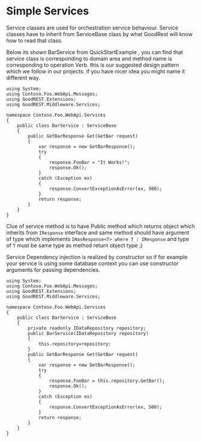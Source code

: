 # Simple Services
Service classes are used for orchestration service behaviour. Service classes have to inherit from ServiceBase class by what GoodRest will know how to read that class.

Below its shown BarService from QuickStartExample , you can find that service class is corresponding to domain area and method name is corresponding to operation Verb. 
this is our suggested design pattern which we follow in our projects. if you have nicer idea you might name it different way.
```
using System;
using Contoso.Foo.WebApi.Messages;
using GoodREST.Extensions;
using GoodREST.Middleware.Services;

namespace Contoso.Foo.WebApi.Services
{
    public class BarService : ServiceBase
    {
        public GetBarResponse Get(GetBar request)
        {
            var response = new GetBarResponse();
            try
            {
                response.FooBar = "It Works!";
                response.Ok();
            }
            catch (Exception ex)
            {
                response.ConvertExceptionAsError(ex, 500);
            }
            return response;
        }
    }
}
```
Clue of service method is to have Public method which returns object which inherits from `IResponse` interface and same method should have argument of type which implements `IHasResponse<T> where T : IResponse` and type of `T` must be same type as method return object type ;)


Service Dependency injection is realized by constructor so if for example your service is using some database context you can use constructor arguments for passing dependencies. 
```
using System;
using Contoso.Foo.WebApi.Messages;
using GoodREST.Extensions;
using GoodREST.Middleware.Services;

namespace Contoso.Foo.WebApi.Services
{
    public class BarService : ServiceBase
    {
        private readonly IDataRepository repository;
        public BarService(IDataRepository repository)
        {
            this.repository=repository;
        }
        public GetBarResponse Get(GetBar request)
        {
            var response = new GetBarResponse();
            try
            {
                response.FooBar = this.repository.GetBar();
                response.Ok();
            }
            catch (Exception ex)
            {
                response.ConvertExceptionAsError(ex, 500);
            }
            return response;
        }
    }
}
```
